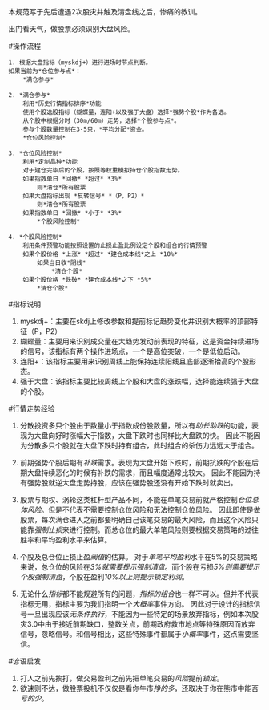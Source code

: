 本规范写于先后遭遇2次股灾并触及清盘线之后，惨痛的教训。


出门看天气，做股票必须识别大盘风险。

#操作流程

	1. 根据大盘指标（myskdj+）进行进场时节点判断。
	如果当前为*仓位参与点*：
		*满仓参与*

	2. *满仓参与*
		利用*历史行情指标排序*功能
		使用个股选股指标（蝴蝶量，连阳+以及强于大盘）选择*强势个股*作为备选。
		从个股中根据分时（30m/60m）走势，选择*个股参与点*。
		参与个股数量控制在3-5只，*平均分配*资金。
		*仓位风险控制*

	3. *仓位风险控制*
		利用*定制品种*功能
		对于建仓完毕后的个股，按照等权重模拟持仓个股指数走势。
		如果指数单日 *回撤* *超过* *3%*
			则*清仓*所有股票
		如果大盘指标出现 *反转信号* *（P，P2）*
			则*清仓*所有股票
		如果指数单日 *回撤* *小于* *3%*
			*个股风险控制*

	4. *个股风险控制*
		利用条件预警功能按照设置的止损止盈比例设定个股和组合的行情预警
		如果个股价格 *上涨* *超过* *建仓成本线*之上 *10%*
			如果当日收*阴线*
				*清仓个股*
		如果个股价格 *跌破* *建仓成本线*之下 *5%*
			*清仓个股*


#指标说明
1. myskdj+：主要在skdj上修改参数和提前标记趋势变化并识别大概率的顶部特征（P，P2）
2. 蝴蝶量：主要用来识别成交量在大趋势发动前表现的特征，这是资金持续进场的信号，该指标有两个操作进场点，一个是高位突破，一个是低位启动。
3. 连阳+：该指标主要用来识别周线上能保持连续阳线且底部逐渐抬高的个股形态。
4. 强于大盘：该指标主要比较周线上个股和大盘的涨跌幅，选择能连续强于大盘的个股。


#行情走势经验
1. 分散投资多只个股由于数量小于指数成份股数量，所以有*助长助跌*的功能，表现为大盘向好时涨幅大于指数，大盘下跌时也同样比大盘跌的快。
因此不能因为分散多只个股就在大盘下跌时持有组合，此时组合的杀伤力远远大于组合。

2. 前期强势个股后期有*补跌*需求。表现为大盘开始下跌时，前期抗跌的个股在后期大盘持续恶化的时候有补跌的需求，而且幅度通常比较大。
因此不能因为持有强势股就逆大盘走势持股，应该在强势股还没有开始下跌时就卖出。

3. 股票与期权、涡轮这类杠杆型产品不同，不能在单笔交易前就严格控制*仓位总体风险*。但是不代表不需要控制仓位风险和无法控制仓位风险。
因此即使是做股票，每次满仓进入之前都要明确自己该笔交易的最大风险，而且这个风险只能靠*强制止损*来进行控制。而总仓位的最大单笔风险则要根据交易策略的过往胜率和平均盈利水平来估算。

4. 个股及总仓位止损止盈*阀值*的估算。
对于*单笔平均盈利*水平在5%的交易策略来说，总仓位的风险在*3%*就需要提示*强制清盘*。而个股在亏损*5%*则需要提示个股*强制清盘*，个股在盈利*10%*以上则提示*锁定利润*。

5. 无论什么*指标*都不能规避所有的问题，*指标的组合*也一样不可以。但并不代表指标无用，指标主要为我们指明一个*大概率*事件方向。
因此对于设计的指标信号一旦出现应该*无条件执行*，不能因为一些特定的场景放弃指标，例如本次股灾3.0中由于接近前期缺口，整数关点，前期政府救市地点等特殊原因而放弃信号，忽略信号。和信号相比，这些特殊事件都属于*小概率*事件，这点需要坚信。


#谚语启发
1. 打人之前先挨打，做交易盈利之前先把单笔交易的*风险*提前*锁定*。
2. 欲速则不达，做股票投机不仅仅是看你牛市*挣的多*，还取决于你在熊市中能否*亏的少*。